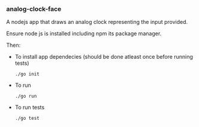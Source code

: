 ### analog-clock-face

A nodejs app that draws an analog clock representing the input provided. 

Ensure node js is installed including npm its package manager.

Then:

* To install app dependecies (should be done atleast once before running tests)
  
  `./go init`
  
* To run

  `./go run`

* To run tests

  `./go test`
